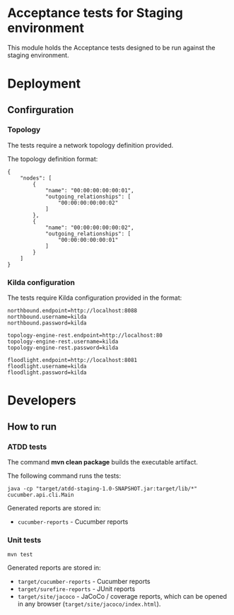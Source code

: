 # Acceptance tests for Staging environment
This module holds the Acceptance tests designed to be run against the staging environment.

# Deployment
## Confirguration
### Topology
The tests require a network topology definition provided.

The topology definition format:
```
{
    "nodes": [
        {
            "name": "00:00:00:00:00:01",
            "outgoing_relationships": [
                "00:00:00:00:00:02"
            ]
        },
        {
            "name": "00:00:00:00:00:02",
            "outgoing_relationships": [
                "00:00:00:00:00:01"
            ]
        }
    ]
}
```

### Kilda configuration
The tests require Kilda configuration provided in the format:
```
northbound.endpoint=http://localhost:8088
northbound.username=kilda
northbound.password=kilda

topology-engine-rest.endpoint=http://localhost:80
topology-engine-rest.username=kilda
topology-engine-rest.password=kilda

floodlight.endpoint=http://localhost:8081
floodlight.username=kilda
floodlight.password=kilda
```

# Developers
## How to run 
### ATDD tests
The command __mvn clean package__ builds the executable artifact.

The following command runs the tests:

    java -cp "target/atdd-staging-1.0-SNAPSHOT.jar:target/lib/*" cucumber.api.cli.Main

Generated reports are stored in:
* ```cucumber-reports``` - Cucumber reports

### Unit tests

    mvn test

Generated reports are stored in:
* ```target/cucumber-reports``` - Cucumber reports
* ```target/surefire-reports``` - JUnit reports
* ```target/site/jacoco``` - JaCoCo / coverage reports, which can be opened in any browser (```target/site/jacoco/index.html```).

